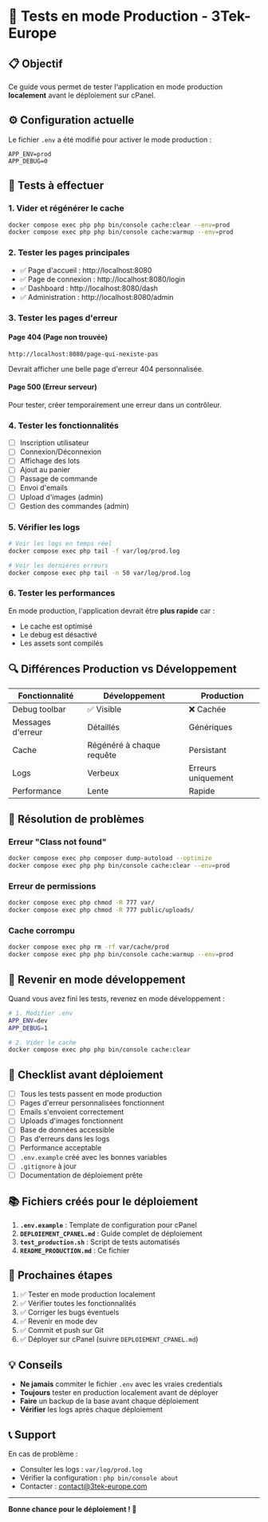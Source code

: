 # 🚀 Tests en mode Production - 3Tek-Europe

## 📋 Objectif

Ce guide vous permet de tester l'application en mode production **localement** avant le déploiement sur cPanel.

## ⚙️ Configuration actuelle

Le fichier `.env` a été modifié pour activer le mode production :

```env
APP_ENV=prod
APP_DEBUG=0
```

## 🧪 Tests à effectuer

### 1. Vider et régénérer le cache

```bash
docker compose exec php php bin/console cache:clear --env=prod
docker compose exec php php bin/console cache:warmup --env=prod
```

### 2. Tester les pages principales

- ✅ Page d'accueil : http://localhost:8080
- ✅ Page de connexion : http://localhost:8080/login
- ✅ Dashboard : http://localhost:8080/dash
- ✅ Administration : http://localhost:8080/admin

### 3. Tester les pages d'erreur

#### Page 404 (Page non trouvée)
```
http://localhost:8080/page-qui-nexiste-pas
```
Devrait afficher une belle page d'erreur 404 personnalisée.

#### Page 500 (Erreur serveur)
Pour tester, créer temporairement une erreur dans un contrôleur.

### 4. Tester les fonctionnalités

- [ ] Inscription utilisateur
- [ ] Connexion/Déconnexion
- [ ] Affichage des lots
- [ ] Ajout au panier
- [ ] Passage de commande
- [ ] Envoi d'emails
- [ ] Upload d'images (admin)
- [ ] Gestion des commandes (admin)

### 5. Vérifier les logs

```bash
# Voir les logs en temps réel
docker compose exec php tail -f var/log/prod.log

# Voir les dernières erreurs
docker compose exec php tail -n 50 var/log/prod.log
```

### 6. Tester les performances

En mode production, l'application devrait être **plus rapide** car :
- Le cache est optimisé
- Le debug est désactivé
- Les assets sont compilés

## 🔍 Différences Production vs Développement

| Fonctionnalité | Développement | Production |
|---|---|---|
| Debug toolbar | ✅ Visible | ❌ Cachée |
| Messages d'erreur | Détaillés | Génériques |
| Cache | Régénéré à chaque requête | Persistant |
| Logs | Verbeux | Erreurs uniquement |
| Performance | Lente | Rapide |

## 🐛 Résolution de problèmes

### Erreur "Class not found"
```bash
docker compose exec php composer dump-autoload --optimize
docker compose exec php php bin/console cache:clear --env=prod
```

### Erreur de permissions
```bash
docker compose exec php chmod -R 777 var/
docker compose exec php chmod -R 777 public/uploads/
```

### Cache corrompu
```bash
docker compose exec php rm -rf var/cache/prod
docker compose exec php php bin/console cache:warmup --env=prod
```

## 🔄 Revenir en mode développement

Quand vous avez fini les tests, revenez en mode développement :

```bash
# 1. Modifier .env
APP_ENV=dev
APP_DEBUG=1

# 2. Vider le cache
docker compose exec php php bin/console cache:clear
```

## 📝 Checklist avant déploiement

- [ ] Tous les tests passent en mode production
- [ ] Pages d'erreur personnalisées fonctionnent
- [ ] Emails s'envoient correctement
- [ ] Uploads d'images fonctionnent
- [ ] Base de données accessible
- [ ] Pas d'erreurs dans les logs
- [ ] Performance acceptable
- [ ] `.env.example` créé avec les bonnes variables
- [ ] `.gitignore` à jour
- [ ] Documentation de déploiement prête

## 📚 Fichiers créés pour le déploiement

1. **`.env.example`** : Template de configuration pour cPanel
2. **`DEPLOIEMENT_CPANEL.md`** : Guide complet de déploiement
3. **`test_production.sh`** : Script de tests automatisés
4. **`README_PRODUCTION.md`** : Ce fichier

## 🚀 Prochaines étapes

1. ✅ Tester en mode production localement
2. ✅ Vérifier toutes les fonctionnalités
3. ✅ Corriger les bugs éventuels
4. ✅ Revenir en mode dev
5. ✅ Commit et push sur Git
6. ✅ Déployer sur cPanel (suivre `DEPLOIEMENT_CPANEL.md`)

## 💡 Conseils

- **Ne jamais** commiter le fichier `.env` avec les vraies credentials
- **Toujours** tester en production localement avant de déployer
- **Faire** un backup de la base avant chaque déploiement
- **Vérifier** les logs après chaque déploiement

## 📞 Support

En cas de problème :
- Consulter les logs : `var/log/prod.log`
- Vérifier la configuration : `php bin/console about`
- Contacter : contact@3tek-europe.com

---

**Bonne chance pour le déploiement ! 🎉**
